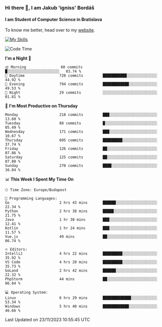 ### Hi there 👋, I am Jakub 'igniss' Bordáš

#### I am Student of Computer Science in Bratislava
To know me better, head over to my [website](https://bordas.sk).

[![My Skills](https://skillicons.dev/icons?i=js,html,css,figma,svelte,java,kotlin,python,postgresql,typescript,nest,nodejs)](https://bordas.sk)


<!--START_SECTION:waka-->
![Code Time](http://img.shields.io/badge/Code%20Time-1%2C280%20hrs%2029%20mins-blue)

**I'm a Night 🦉** 

```text
🌞 Morning                60 commits          █░░░░░░░░░░░░░░░░░░░░░░░░   03.74 % 
🌆 Daytime                720 commits         ███████████░░░░░░░░░░░░░░   44.92 % 
🌃 Evening                794 commits         ████████████░░░░░░░░░░░░░   49.53 % 
🌙 Night                  29 commits          ░░░░░░░░░░░░░░░░░░░░░░░░░   01.81 % 
```
📅 **I'm Most Productive on Thursday** 

```text
Monday                   218 commits         ███░░░░░░░░░░░░░░░░░░░░░░   13.60 % 
Tuesday                  88 commits          █░░░░░░░░░░░░░░░░░░░░░░░░   05.49 % 
Wednesday                171 commits         ███░░░░░░░░░░░░░░░░░░░░░░   10.67 % 
Thursday                 605 commits         █████████░░░░░░░░░░░░░░░░   37.74 % 
Friday                   126 commits         ██░░░░░░░░░░░░░░░░░░░░░░░   07.86 % 
Saturday                 125 commits         ██░░░░░░░░░░░░░░░░░░░░░░░   07.80 % 
Sunday                   270 commits         ████░░░░░░░░░░░░░░░░░░░░░   16.84 % 
```


📊 **This Week I Spent My Time On** 

```text
🕑︎ Time Zone: Europe/Budapest

💬 Programming Languages: 
Go                       2 hrs 43 mins       ██████░░░░░░░░░░░░░░░░░░░   22.34 % 
Python                   2 hrs 38 mins       █████░░░░░░░░░░░░░░░░░░░░   21.75 % 
Java                     1 hr 30 mins        ███░░░░░░░░░░░░░░░░░░░░░░   12.41 % 
Kotlin                   1 hr 24 mins        ███░░░░░░░░░░░░░░░░░░░░░░   11.57 % 
Vue.js                   49 mins             ██░░░░░░░░░░░░░░░░░░░░░░░   06.74 % 

🔥 Editors: 
IntelliJ                 4 hrs 22 mins       █████████░░░░░░░░░░░░░░░░   35.92 % 
VS Code                  4 hrs 20 mins       █████████░░░░░░░░░░░░░░░░   35.73 % 
GoLand                   2 hrs 42 mins       ██████░░░░░░░░░░░░░░░░░░░   22.32 % 
PhpStorm                 44 mins             ██░░░░░░░░░░░░░░░░░░░░░░░   06.04 % 

💻 Operating System: 
Linux                    6 hrs 29 mins       █████████████░░░░░░░░░░░░   53.34 % 
Windows                  5 hrs 40 mins       ████████████░░░░░░░░░░░░░   46.66 % 
```


 Last Updated on 23/11/2023 10:55:45 UTC
<!--END_SECTION:waka-->
